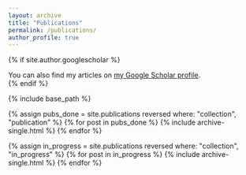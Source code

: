```yaml
---
layout: archive
title: "Publications"
permalink: /publications/
author_profile: true
---
```


{% if site.author.googlescholar %}
  <div class="wordwrap">You can also find my articles on <a href="{{site.author.googlescholar}}">my Google Scholar profile</a>.</div>
{% endif %}

{% include base_path %}


{% assign pubs_done = site.publications reversed  where: "collection", "publication" %}
{% for post in pubs_done %}
	  {% include archive-single.html %}
{% endfor %}

{% assign in_progress = site.publications reversed  where: "collection", "in_progress" %}
{% for post in in_progress %}
	  {% include archive-single.html %}
{% endfor %}
